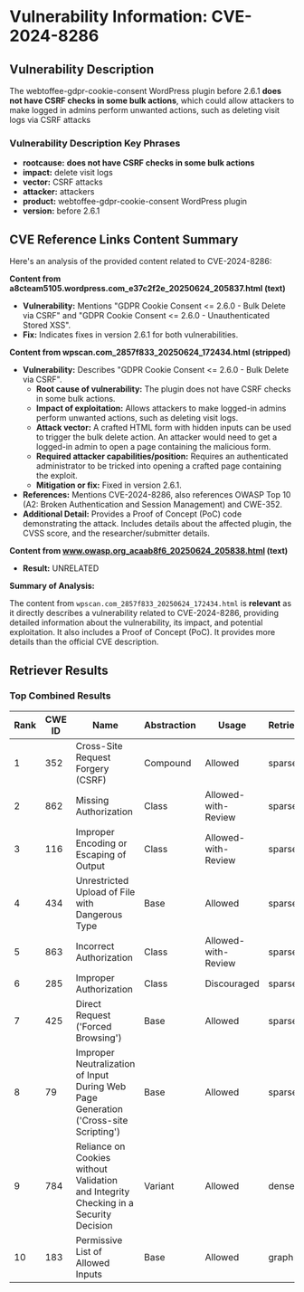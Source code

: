 # Vulnerability Information: CVE-2024-8286

## Vulnerability Description
The webtoffee-gdpr-cookie-consent WordPress plugin before 2.6.1 **does not have CSRF checks in some bulk actions**, which could allow attackers to make logged in admins perform unwanted actions, such as deleting visit logs via CSRF attacks

### Vulnerability Description Key Phrases
- **rootcause:** **does not have CSRF checks in some bulk actions**
- **impact:** delete visit logs
- **vector:** CSRF attacks
- **attacker:** attackers
- **product:** webtoffee-gdpr-cookie-consent WordPress plugin
- **version:** before 2.6.1

## CVE Reference Links Content Summary
Here's an analysis of the provided content related to CVE-2024-8286:

**Content from a8cteam5105.wordpress.com_e37c2f2e_20250624_205837.html (text)**

*   **Vulnerability:** Mentions "GDPR Cookie Consent <= 2.6.0 - Bulk Delete via CSRF" and "GDPR Cookie Consent <= 2.6.0 - Unauthenticated Stored XSS".
*   **Fix:** Indicates fixes in version 2.6.1 for both vulnerabilities.

**Content from wpscan.com_2857f833_20250624_172434.html (stripped)**

*   **Vulnerability:** Describes "GDPR Cookie Consent <= 2.6.0 - Bulk Delete via CSRF".
    *   **Root cause of vulnerability:** The plugin does not have CSRF checks in some bulk actions.
    *   **Impact of exploitation:** Allows attackers to make logged-in admins perform unwanted actions, such as deleting visit logs.
    *   **Attack vector:**  A crafted HTML form with hidden inputs can be used to trigger the bulk delete action.  An attacker would need to get a logged-in admin to open a page containing the malicious form.
    *   **Required attacker capabilities/position:** Requires an authenticated administrator to be tricked into opening a crafted page containing the exploit.
    *   **Mitigation or fix:** Fixed in version 2.6.1.
*   **References:** Mentions CVE-2024-8286, also references OWASP Top 10 (A2: Broken Authentication and Session Management) and CWE-352.
*   **Additional Detail:** Provides a Proof of Concept (PoC) code demonstrating the attack.  Includes details about the affected plugin, the CVSS score, and the researcher/submitter details.

**Content from www.owasp.org_acaab8f6_20250624_205838.html (text)**

*   **Result:** UNRELATED

**Summary of Analysis:**

The content from `wpscan.com_2857f833_20250624_172434.html` is **relevant** as it directly describes a vulnerability related to CVE-2024-8286, providing detailed information about the vulnerability, its impact, and potential exploitation. It also includes a Proof of Concept (PoC). It provides more details than the official CVE description.

## Retriever Results

### Top Combined Results

| Rank | CWE ID | Name | Abstraction | Usage  | Retrievers | Individual Scores |
|------|--------|------|-------------|-------|------------|-------------------|
| 1 | 352 | Cross-Site Request Forgery (CSRF) | Compound | Allowed | sparse | 0.390 |
| 2 | 862 | Missing Authorization | Class | Allowed-with-Review | sparse | 0.287 |
| 3 | 116 | Improper Encoding or Escaping of Output | Class | Allowed-with-Review | sparse | 0.258 |
| 4 | 434 | Unrestricted Upload of File with Dangerous Type | Base | Allowed | sparse | 0.247 |
| 5 | 863 | Incorrect Authorization | Class | Allowed-with-Review | sparse | 0.244 |
| 6 | 285 | Improper Authorization | Class | Discouraged | sparse | 0.244 |
| 7 | 425 | Direct Request ('Forced Browsing') | Base | Allowed | sparse | 0.242 |
| 8 | 79 | Improper Neutralization of Input During Web Page Generation ('Cross-site Scripting') | Base | Allowed | sparse | 0.219 |
| 9 | 784 | Reliance on Cookies without Validation and Integrity Checking in a Security Decision | Variant | Allowed | dense | 0.519 |
| 10 | 183 | Permissive List of Allowed Inputs | Base | Allowed | graph | 0.002 |

